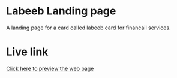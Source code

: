 # Labeeb Landing page
A landing page for a card called labeeb card for financail services.
# Live link
[Click here to preview the web page](https://ferassmohana.github.io/labeeb-landpage/)

